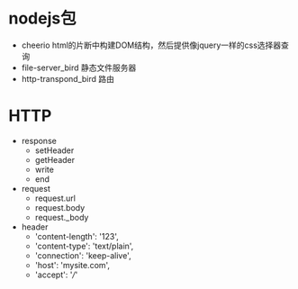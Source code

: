 # nodejs包
  * cheerio html的片断中构建DOM结构，然后提供像jquery一样的css选择器查询
  * file-server_bird 静态文件服务器
  * http-transpond_bird 路由


# HTTP
  * response
    * setHeader
    * getHeader
    * write
    * end
  * request
    * request.url
    * request.body
    * request._body
  * header
    * 'content-length': '123',
    * 'content-type': 'text/plain',
    * 'connection': 'keep-alive',
    * 'host': 'mysite.com',
    * 'accept': '*/*'
